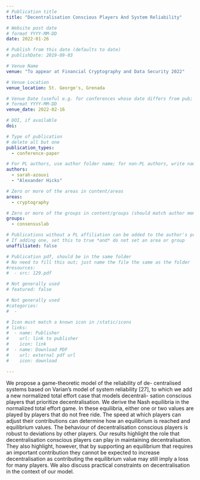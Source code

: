 ```yaml
---
# Publication title
title: "Decentralisation Conscious Players And System Reliability"

# Website post date
# format YYYY-MM-DD
date: 2022-01-26

# Publish from this date (defaults to date)
# publishDate: 2019-09-03

# Venue Name
venue: "To appear at Financial Cryptography and Data Security 2022"

# Venue Location
venue_location: St. George's, Grenada

# Venue Date (useful e.g. for conferences whose date differs from pub; defaults to date)
# format YYYY-MM-DD
venue_date: 2022-02-16

# DOI, if available
doi:

# Type of publication
# delete all but one
publication_types:
  - conference-paper

# For PL authors, use author folder name; for non-PL authors, write name as in paper within ""
authors:
  - sarah-azouvi
  - "Alexander Hicks"

# Zero or more of the areas in content/areas
areas:
  - cryptography

# Zero or more of the groups in content/groups (should match author membership)
groups:
  - consensuslab

# Publications without a PL affiliation can be added to the author's profile without showing up elsewhere
# If adding one, set this to true *and* do not set an area or group
unaffiliated: false

# Publication pdf, should be in the same folder
# No need to fill this out; just name the file the same as the folder
#resources:
#  - src: 129.pdf

# Not generally used
# featured: false

# Not generally used
#categories:
#  -

# Icon must match a known icon in /static/icons
# links:
#  - name: Publisher
#    url: link to publisher
#    icon: link
#  - name: Download PDF
#    url: external pdf url
#    icon: download

---
```


We propose a game-theoretic model of the reliability of de- centralised systems based on Varian’s model of system reliability [27], to which we add a new normalized total effort case that models decentrali- sation conscious players that prioritize decentralisation.
We derive the Nash equilibria in the normalized total effort game. In these equilibria, either one or two values are played by players that do not free ride. The speed at which players can adjust their contributions can determine how an equilibrium is reached and equilibrium values. The behaviour of decentralisation conscious players is robust to deviations by other players.
Our results highlight the role that decentralisation conscious players can play in maintaining decentralisation. They also highlight, however, that by supporting an equilibrium that requires an important contribution they cannot be expected to increase decentralisation as contributing the equilibrium value may still imply a loss for many players. We also discuss practical constraints on decentralisation in the context of our model.
